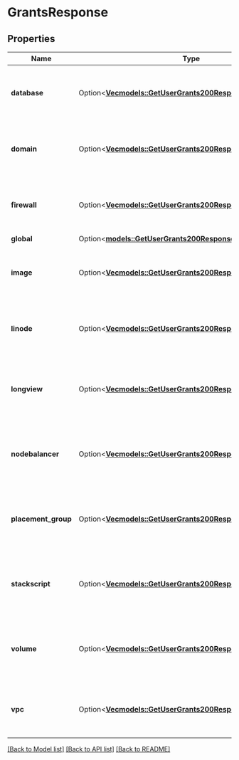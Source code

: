 # GrantsResponse

## Properties

Name | Type | Description | Notes
------------ | ------------- | ------------- | -------------
**database** | Option<[**Vec<models::GetUserGrants200ResponseDatabaseInner>**](get_user_grants_200_response_database_inner.md)> | The grants this User has for each Database that is owned by this Account. | [optional]
**domain** | Option<[**Vec<models::GetUserGrants200ResponseDatabaseInner>**](get_user_grants_200_response_database_inner.md)> | The grants this User has for each Domain that is owned by this Account. | [optional]
**firewall** | Option<[**Vec<models::GetUserGrants200ResponseDatabaseInner>**](get_user_grants_200_response_database_inner.md)> | The grants this User has for each Firewall that is owned by this Account. | [optional]
**global** | Option<[**models::GetUserGrants200ResponseGlobal**](get_user_grants_200_response_global.md)> |  | [optional]
**image** | Option<[**Vec<models::GetUserGrants200ResponseDatabaseInner>**](get_user_grants_200_response_database_inner.md)> | The grants this User has for each Image that is owned by this Account. | [optional]
**linode** | Option<[**Vec<models::GetUserGrants200ResponseDatabaseInner>**](get_user_grants_200_response_database_inner.md)> | The grants this User has for each Linode that is owned by this Account. | [optional]
**longview** | Option<[**Vec<models::GetUserGrants200ResponseDatabaseInner>**](get_user_grants_200_response_database_inner.md)> | The grants this User has for each Longview Client that is owned by this Account. | [optional]
**nodebalancer** | Option<[**Vec<models::GetUserGrants200ResponseDatabaseInner>**](get_user_grants_200_response_database_inner.md)> | The grants this User has for each NodeBalancer that is owned by this Account. | [optional]
**placement_group** | Option<[**Vec<models::GetUserGrants200ResponseDatabaseInner>**](get_user_grants_200_response_database_inner.md)> | The grants this User has for each Placement Group that is owned by this Account. | [optional]
**stackscript** | Option<[**Vec<models::GetUserGrants200ResponseDatabaseInner>**](get_user_grants_200_response_database_inner.md)> | The grants this User has for each StackScript that is owned by this Account. | [optional]
**volume** | Option<[**Vec<models::GetUserGrants200ResponseDatabaseInner>**](get_user_grants_200_response_database_inner.md)> | The grants this User has for each Block Storage Volume that is owned by this Account. | [optional]
**vpc** | Option<[**Vec<models::GetUserGrants200ResponseDatabaseInner>**](get_user_grants_200_response_database_inner.md)> | The grants this User has for each VPC that is owned by this Account. | [optional]

[[Back to Model list]](../README.md#documentation-for-models) [[Back to API list]](../README.md#documentation-for-api-endpoints) [[Back to README]](../README.md)


